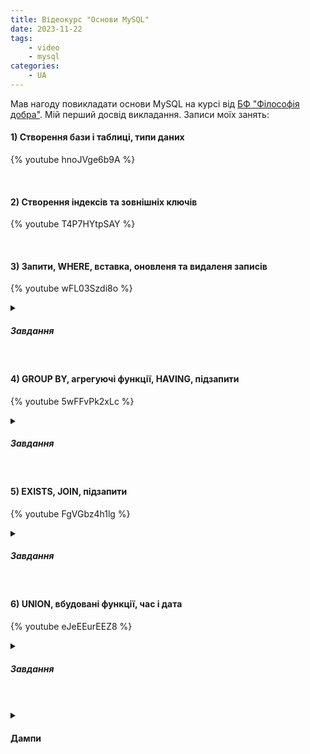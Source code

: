 ```yaml
---
title: Відеокурс "Основи MySQL"
date: 2023-11-22
tags:
    - video
    - mysql
categories:
    - UA
---
```


Мав нагоду повикладати основи MySQL <!-- more --> на курсі від [БФ "Філософія добра"](https://phk.com.ua). Мій перший досвід викладання. Записи моїх занять:

#### 1) Створення бази і таблиці, типи даних
{% youtube hnoJVge6b9A %}

<br/>

#### 2) Створення індексів та зовнішніх ключів
{% youtube T4P7HYtpSAY %}

<br/>

#### 3) Запити, WHERE, вставка, оновленя та видаленя записів
{% youtube wFL03Szdi8o %}

<details>
   <summary>

   ##### Завдання
   
   </summary>

   {% gist 6050e4a21639d6fa973db898c7b26b1d 1-select-distinct.txt %}
   {% gist 6050e4a21639d6fa973db898c7b26b1d 2-where.txt %}
   {% gist 6050e4a21639d6fa973db898c7b26b1d 3-update.txt %}
   {% gist 6050e4a21639d6fa973db898c7b26b1d 4-insert.txt %}
   {% gist 6050e4a21639d6fa973db898c7b26b1d 5-in-between-like-regexp.txt %}
   {% gist 6050e4a21639d6fa973db898c7b26b1d 6-order-by-limit.txt %}

</details>

<br/>

#### 4) GROUP BY, агрегуючі функції, HAVING, підзапити
{% youtube 5wFFvPk2xLc %}

<details>
   <summary>

   ##### Завдання

   </summary>

   {% gist 6050e4a21639d6fa973db898c7b26b1d 7-group-by-aggregations-having.txt %}
</details>

<br/>

#### 5) EXISTS, JOIN, підзапити
{% youtube FgVGbz4h1lg %}

<details>
   <summary>

   ##### Завдання

   </summary>

   {% gist 6050e4a21639d6fa973db898c7b26b1d 8-subqueries.txt %}
   {% gist 6050e4a21639d6fa973db898c7b26b1d 9-join.txt %}
</details>

<br/>

#### 6) UNION, вбудовані функції, час і дата
{% youtube eJeEEurEEZ8 %}

<details>
   <summary>

   ##### Завдання

   </summary>

   {% gist 6050e4a21639d6fa973db898c7b26b1d 10-union.txt %}
   {% gist 6050e4a21639d6fa973db898c7b26b1d 11-functions.txt %}
</details>

<br/>
<br/>

<details>
   <summary>

   #### Дампи

   </summary>

   {% gist 6050e4a21639d6fa973db898c7b26b1d smartphones-db-dump.sql %}
   {% gist 6050e4a21639d6fa973db898c7b26b1d cities-db-dump.sql %}
   {% gist 6050e4a21639d6fa973db898c7b26b1d product-store-db-dump.sql %}
   {% gist 6050e4a21639d6fa973db898c7b26b1d orders-db-dump.sql %}
</details>